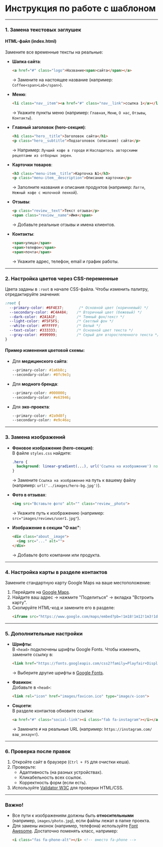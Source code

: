 # **Инструкция** по работе с шаблоном

---

### **1. Замена текстовых заглушек**
#### **HTML-файл (index.html)**  
Замените все временные тексты на реальные:

- **Шапка сайта**:  
  ```html
  <a href="#" class="logo">Название<span>сайта</span></a>
  ```
  → Замените на настоящее название (например: `Coffee<span>Lab</span>`).

- **Меню**:  
  ```html
  <li class="nav__item"><a href="#" class="nav__link">ссылка 1</a></li>
  ```
  → Укажите пункты меню (например: `Главная`, `Меню`, `О нас`, `Отзывы`, `Контакты`).

- **Главный заголовок (hero-секция)**:  
  ```html
  <h1 class="hero__title">Заголовок сайта</h1>
  <p class="hero__subtitle">Подзаголовок (описание) сайта</p>
  ```
  → Например: `Лучший кофе в городе` и `Насладитесь авторскими рецептами из отборных зерен`.

- **Карточки товаров**:  
  ```html
  <h3 class="menu-item__title">Карточка №1</h3>
  <p class="menu-item__description">Описание карточки</p>
  ```
  → Заполните названия и описания продуктов (например: `Латте`, `Нежный кофе с молочной пенкой`).

- **Отзывы**:  
  ```html
  <p class="review__text">Текст отзыва</p>
  <span class="review__name">Имя</span>
  ```
  → Добавьте реальные отзывы и имена клиентов.

- **Контакты**:  
  ```html
  <span>улица</span>
  <span>телефон</span>
  <span>почта</span>
  ```
  → Укажите адрес, телефон, email и график работы.

---

### **2. Настройка цветов через CSS-переменные**
Цвета заданы в `:root` в начале CSS-файла. Чтобы изменить палитру, отредактируйте значения:

```css
:root {
  --primary-color: #6F4E37;       /* Основной цвет (коричневый) */
  --secondary-color: #C4A484;    /* Вторичный цвет (бежевый) */
  --dark-color: #2A1A1F;         /* Темный фон/текст */
  --light-color: #F5F5F5;        /* Светлый фон */
  --white-color: #FFFFFF;        /* Белый */
  --text-color: #333333;         /* Основной цвет текста */
  --gray-color: #999999;         /* Серый для второстепенного текста */
}
```

#### Пример изменения цветовой схемы:
- Для **медицинского сайта**:  
  ```css
  --primary-color: #1a6b8c;
  --secondary-color: #8fc9e3;
  ```

- Для **модного бренда**:  
  ```css
  --primary-color: #000000;
  --secondary-color: #e63946;
  ```

- Для **эко-проекта**:  
  ```css
  --primary-color: #2a9d8f;
  --secondary-color: #e9c46a;
  ```

---

### **3. Замена изображений**
- **Фоновое изображение (hero-секция)**:  
  В файле `styles.css` найдите:  
  ```css
  .hero {
    background: linear-gradient(...), url('Ссылка на изображение') no-repeat center center/cover;
  }
  ```
  → Замените `Ссылка на изображение` на путь к вашему файлу (например: `url('../images/hero-bg.jpg')`).

- **Фото в отзывах**:  
  ```html
  <img src="Вставьте фото" alt="" class="review__photo">
  ```
  → Укажите путь к изображению (например: `src="images/reviews/user1.jpg"`).

- **Изображение в секции "О нас"**:  
  ```html
  <div class="about__image">
    <img src="..." alt="">
  </div>
  ```
  → Добавьте фото компании или продукта.

---

### **4. Настройка карты в разделе контактов**
Замените стандартную карту Google Maps на ваше местоположение:  
1. Перейдите на [Google Maps](https://www.google.com/maps).  
2. Найдите ваш адрес → нажмите "Поделиться" → вкладка "Встроить карту".  
3. Скопируйте HTML-код и замените его в разделе:  
   ```html
   <iframe src="https://www.google.com/maps/embed?pb=!1m18!1m12!1m3!1d2245.373..."></iframe>
   ```

---

### **5. Дополнительные настройки**
- **Шрифты**:  
  В `<head>` подключены шрифты Google Fonts. Чтобы изменить, замените ссылку в:  
  ```html
  <link href="https://fonts.googleapis.com/css2?family=Playfair+Display&family=Raleway&display=swap">
  ```
  → Выберите другие шрифты в [Google Fonts](https://fonts.google.com/).

- **Фавикон**:  
  Добавьте в `<head>`:  
  ```html
  <link rel="icon" href="images/favicon.ico" type="image/x-icon">
  ```

- **Соцсети**:  
  В разделе контактов обновите ссылки:  
  ```html
  <a href="#" class="social-link"><i class="fab fa-instagram"></i></a>
  ```
  → Замените `#` на реальные URL (например: `https://instagram.com/ваш_аккаунт`).

---

### **6. Проверка после правок**
1. Откройте сайт в браузере (`Ctrl + F5` для очистки кеша).  
2. Проверьте:  
   - Адаптивность (на разных устройствах).  
   - Кликабельность всех ссылок.  
   - Корректность форм (если есть).  
3. Используйте [Validator W3C](https://validator.w3.org/) для проверки HTML/CSS.

---

### **Важно!**
- Все пути к изображениям должны быть **относительными** (например, `images/photo.jpg`), если файлы лежат в папке проекта.  
- Для замены иконок (например, телефона) используйте [Font Awesome](https://fontawesome.com/icons). Достаточно поменять класс, например:  
  ```html
  <i class="fas fa-phone-alt"></i> <!-- вместо fa-phone -->
  ```